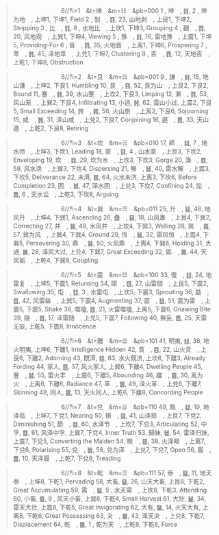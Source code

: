 >　　　　　　　　6//?i=1　&t=坤　&m=☷　&pb=000
1 , 坤　, ䷁, 2 , 坤为地　, 上坤1, 下坤1, Field
2 , 剝　, ䷖, 23, 山地剥　, 上艮1, 下坤2, Stripping
3 , 比　, ䷇, 8 , 水地比　, 上坎1, 下坤3, Grouping
4 , 觀　, ䷓, 20, 风地观　, 上巽1, 下坤4, Viewing
5 , 豫　, ䷏, 16, 雷地豫　, 上震1, 下坤5, Providing-For
6 , 晉　, ䷢, 35, 火地晋　, 上离1, 下坤6, Prospering
7 , 萃　, ䷬, 45, 泽地萃　, 上兑1, 下坤7, Clustering
8 , 否　, ䷋, 12, 天地否　, 上乾1, 下坤8, Obstruction

>　　　　　　　　6//?i=2　&t=艮　&m=☶　&pb=001
9 , 謙　, ䷎, 15, 地山谦　, 上坤2, 下艮1, Humbling
10, 艮　, ䷳, 52, 艮为山　, 上艮2, 下艮2, Bound
11, 蹇　, ䷦, 39, 水山蹇　, 上坎2, 下艮3, Limping
12, 漸　, ䷴, 53, 风山渐　, 上巽2, 下艮4, Infiltrating
13, 小過, ䷽, 62, 雷山小过, 上震2, 下艮5, Small Exceeding
14, 旅　, ䷷, 56, 火山旅　, 上离2, 下艮6, Sojourning
15, 咸　, ䷞, 31, 泽山咸　, 上兑2, 下艮7, Conjoining
16, 遯　, ䷠, 33, 天山遁　, 上乾2, 下艮8, Retiring

>　　　　　　　　6//?i=3　&t=坎　&m=☵　&pb=010
17, 師　, ䷆, 7 , 地水师　, 上坤3, 下坎1, Leading
18, 蒙　, ䷃, 4 , 山水蒙　, 上艮3, 下坎2, Enveloping
19, 坎　, ䷜, 29, 坎为水　, 上坎3, 下坎3, Gorge
20, 渙　, ䷺, 59, 风水涣　, 上巽3, 下坎4, Dispersing
21, 解　, ䷧, 40, 雷水解　, 上震3, 下坎5, Deliverance
22, 未濟, ䷿, 64, 火水未济, 上离3, 下坎6, Before Completion
23, 困　, ䷮, 47, 泽水困　, 上兑3, 下坎7, Confining
24, 訟　, ䷅, 6 , 天水讼　, 上乾3, 下坎8, Arguing

>　　　　　　　　6//?i=4　&t=巽　&m=☴　&pb=011
25, 升　, ䷭, 46, 地风升　, 上坤4, 下巽1, Ascending
26, 蠱　, ䷑, 18, 山风蛊　, 上艮4, 下巽2, Correcting
27, 井　, ䷯, 48, 水风井　, 上坎4, 下巽3, Welling
28, 巽　, ䷸, 57, 巽为风　, 上巽4, 下巽4, Ground
29, 恆　, ䷟, 32, 雷风恒　, 上震4, 下巽5, Persevering
30, 鼎　, ䷱, 50, 火风鼎　, 上离4, 下巽6, Holding
31, 大過, ䷛, 28, 泽风大过, 上兑4, 下巽7, Great Exceeding
32, 姤　, ䷫, 44, 天风姤　, 上乾4, 下巽8, Coupling

>　　　　　　　　6//?i=5　&t=震　&m=☳　&pb=100
33, 復　, ䷗, 24, 地雷复　, 上坤5, 下震1, Returning
34, 頤　, ䷚, 27, 山雷颐　, 上艮5, 下震2, Swallowing
35, 屯　, ䷂, 3 , 水雷屯　, 上坎5, 下震3, Sprouting
36, 益　, ䷩, 42, 风雷益　, 上巽5, 下震4, Augmenting
37, 震　, ䷲, 51, 震为雷　, 上震5, 下震5, Shake
38, 噬嗑, ䷔, 21, 火雷噬嗑, 上离5, 下震6, Gnawing Bite
39, 隨　, ䷐, 17, 泽雷随　, 上兑5, 下震7, Following
40, 無妄, ䷘, 25, 天雷无妄, 上乾5, 下震8, Innocence

>　　　　　　　　6//?i=6　&t=離　&m=☲　&pb=101
41, 明夷, ䷣, 36, 地火明夷, 上坤6, 下離1, Intelligence Hidden
42, 賁　, ䷕, 22, 山火贲　, 上艮6, 下離2, Adorning
43, 既濟, ䷾, 63, 水火既济, 上坎6, 下離3, Already Fording
44, 家人, ䷤, 37, 风火家人, 上巽6, 下離4, Dwelling People
45, 豐　, ䷶, 55, 雷火丰　, 上震6, 下離5, Abounding
46, 離　, ䷝, 30, 离为火　, 上离6, 下離6, Radiance
47, 革　, ䷰, 49, 泽火革　, 上兑6, 下離7, Skinning
48, 同人, ䷌, 13, 天火同人, 上乾6, 下離8, Concording People

>　　　　　　　　6//?i=7　&t=兌　&m=☱　&pb=110
49, 臨　, ䷒, 19, 地泽临　, 上坤7, 下兌1, Nearing
50, 損　, ䷨, 41, 山泽损　, 上艮7, 下兌2, Diminishing
51, 節　, ䷻, 60, 水泽节　, 上坎7, 下兌3, Articulating
52, 中孚, ䷼, 61, 风泽中孚, 上巽7, 下兌4, Inner Truth
53, 歸妹, ䷵, 54, 雷泽归妹, 上震7, 下兌5, Converting the Maiden
54, 睽　, ䷥, 38, 火泽睽　, 上离7, 下兌6, Polarising
55, 兌　, ䷹, 58, 兑为泽　, 上兑7, 下兌7, Open
56, 履　, ䷉, 10, 天泽履　, 上乾7, 下兌8, Treading

>　　　　　　　　6//?i=8　&t=乾　&m=☰　&pb=111
57, 泰　, ䷊, 11, 地天泰　, 上坤8, 下乾1, Pervading
58, 大畜, ䷙, 26, 山天大畜, 上艮8, 下乾2, Great Accumulating
59, 需　, ䷄, 5 , 水天需　, 上坎8, 下乾3, Attending
60, 小畜, ䷈, 9 , 风天小畜, 上巽8, 下乾4, Small Harvest
61, 大壯, ䷡, 34, 雷天大壮, 上震8, 下乾5, Great Invigorating
62, 大有, ䷍, 14, 火天大有, 上离8, 下乾6, Great Possessing
63, 夬　, ䷪, 43, 泽天夬　, 上兑8, 下乾7, Displacement
64, 乾　, ䷀, 1 , 乾为天　, 上乾8, 下乾8, Force
